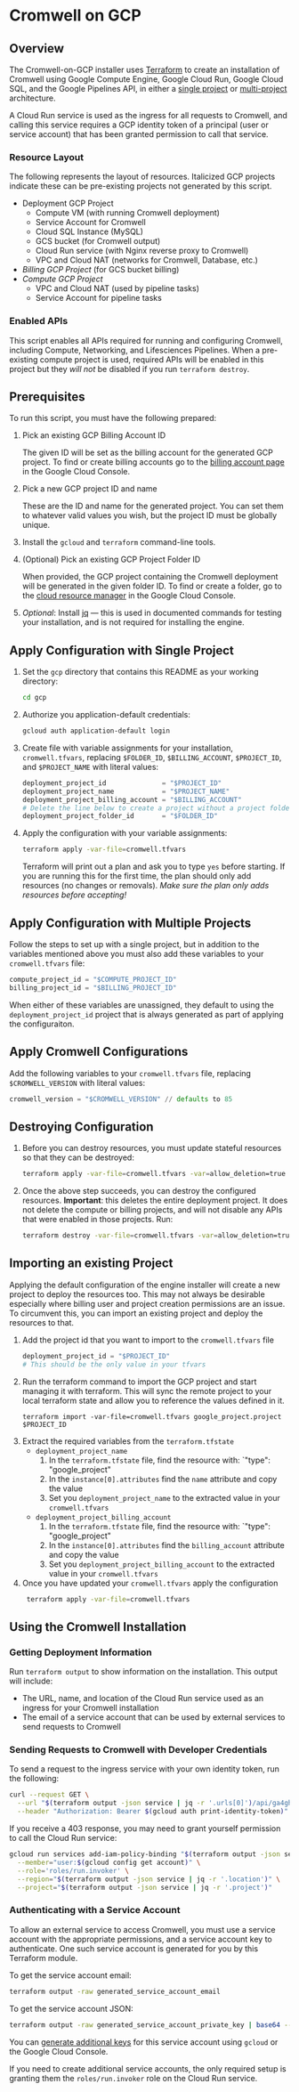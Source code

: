 # Cromwell on GCP

## Overview

The Cromwell-on-GCP installer uses [Terraform](TERRAFORM.md) to create an installation of Cromwell using Google Compute
Engine,
Google Cloud Run, Google Cloud SQL, and the Google Pipelines API, in either a
[single project](https://docs.google.com/drawings/d/1tQjsM_d-yATFdmUlJ4X0Vk2xj9l9j95Kc6yO4T37vMo/edit) or
[multi-project](https://docs.google.com/drawings/d/1c2O3LqCgWtZWzsnpP8UOJGI7WFLN9YYd6WJWVNpf6tk/edit) architecture.

A Cloud Run service is used as the ingress for all requests to Cromwell, and calling this service requires a
GCP identity token of a principal (user or service account) that has been granted permission to call that service.

### Resource Layout

The following represents the layout of resources. Italicized GCP projects indicate these can be pre-existing
projects not generated by this script.

* Deployment GCP Project
    * Compute VM (with running Cromwell deployment)
    * Service Account for Cromwell
    * Cloud SQL Instance (MySQL)
    * GCS bucket (for Cromwell output)
    * Cloud Run service (with Nginx reverse proxy to Cromwell)
    * VPC and Cloud NAT (networks for Cromwell, Database, etc.)
* _Billing GCP Project_ (for GCS bucket billing)
* _Compute GCP Project_
    * VPC and Cloud NAT (used by pipeline tasks)
    * Service Account for pipeline tasks

### Enabled APIs

This script enables all APIs required for running and configuring Cromwell, including Compute, Networking,
and Lifesciences Pipelines. When a pre-existing compute project is used, required APIs will be enabled in this project
but they _will not_ be disabled if you run `terraform destroy`.

## Prerequisites

To run this script, you must have the following prepared:

1. Pick an existing GCP Billing Account ID

   The given ID will be set as the billing account for the generated GCP project. To find or create billing accounts
   go to the [billing account page](https://console.cloud.google.com/billing) in the Google Cloud Console.
2. Pick a new GCP project ID and name

   These are the ID and name for the generated project. You can set them to whatever valid values you wish, but the
   project ID must be globally unique.
3. Install the `gcloud` and `terraform` command-line tools.
4. (Optional) Pick an existing GCP Project Folder ID

   When provided, the GCP project containing the Cromwell deployment will be generated in the given folder ID. To find
   or create a folder, go to the [cloud resource manager](https://console.cloud.google.com/cloud-resource-manager)
   in the Google Cloud Console.
5. _Optional_: Install [jq](https://stedolan.github.io/jq/) &mdash; this is used in documented commands for testing
   your installation, and is not required for installing the engine.

## Apply Configuration with Single Project

1. Set the `gcp` directory that contains this README as your working directory:

    ```bash
    cd gcp
    ```
2. Authorize you application-default credentials:

    ```bash
    gcloud auth application-default login
    ```
3. Create file with variable assignments for your installation, `cromwell.tfvars`, replacing `$FOLDER_ID`,
   `$BILLING_ACCOUNT`, `$PROJECT_ID`, and `$PROJECT_NAME` with literal values:

    ```terraform
    deployment_project_id              = "$PROJECT_ID"
    deployment_project_name            = "$PROJECT_NAME"
    deployment_project_billing_account = "$BILLING_ACCOUNT"
    # Delete the line below to create a project without a project folder
    deployment_project_folder_id       = "$FOLDER_ID"
    ```
4. Apply the configuration with your variable assignments:

    ```bash
    terraform apply -var-file=cromwell.tfvars
    ```

   Terraform will print out a plan and ask you to type `yes` before starting. If you are running this for the first
   time, the plan should only add resources (no changes or removals). _Make sure the plan only adds resources
   before accepting!_

## Apply Configuration with Multiple Projects

Follow the steps to set up with a single project, but in addition to the variables mentioned above you must also
add these variables to your `cromwell.tfvars` file:

```terraform
compute_project_id = "$COMPUTE_PROJECT_ID"
billing_project_id = "$BILLING_PROJECT_ID"
```

When either of these variables are unassigned, they default to using the `deployment_project_id` project that is
always generated as part of applying the configuraiton.

## Apply Cromwell Configurations

Add the following variables to your `cromwell.tfvars` file, replacing `$CROMWELL_VERSION` with literal values:

```terraform
cromwell_version = "$CROMWELL_VERSION" // defaults to 85
```

## Destroying Configuration

1. Before you can destroy resources, you must update stateful resources so that they can be destroyed:

    ```bash
    terraform apply -var-file=cromwell.tfvars -var=allow_deletion=true
    ```
2. Once the above step succeeds, you can destroy the configured resources. **Important**: this deletes the entire
   deployment project. It does not delete the compute or billing projects, and will not disable any APIs that were
   enabled
   in those projects. Run:

    ```bash
    terraform destroy -var-file=cromwell.tfvars -var=allow_deletion=true
    ```

## Importing an existing Project

Applying the default configuration of the engine installer will create a new project to deploy the resources too. This
may not always be desirable especially where billing user and project creation permissions are an issue. To circumvent
this, you can import an existing project and deploy the resources to that.

1. Add the project id that you want to import to the `cromwell.tfvars` file
    ```terraform
    deployment_project_id = "$PROJECT_ID"
    # This should be the only value in your tfvars
    ```
2. Run the terraform command to import the GCP project and start managing it with terraform. This will sync the remote
   project to your local terraform state and allow you to reference the values defined in it.
    ```shell
    terraform import -var-file=cromwell.tfvars google_project.project $PROJECT_ID
    ```
3. Extract the required variables from the `terraform.tfstate`
   - `deployment_project_name`
     1. In the `terraform.tfstate` file, find the resource with: `"type": "google_project"
     2. In the `instance[0].attributes` find the `name` attribute and copy the value
     3. Set you `deployment_project_name` to the extracted value in your `cromwell.tfvars`
   - `deployment_project_billing_account`
     1. In the `terraform.tfstate` file, find the resource with: `"type": "google_project"
     2. In the `instance[0].attributes` find the `billing_account` attribute and copy the value
     3. Set you `deployment_project_billing_account` to the extracted value in your `cromwell.tfvars`
4. Once you have updated your `cromwell.tfvars` apply the configuration
   ```bash
    terraform apply -var-file=cromwell.tfvars
    ```

## Using the Cromwell Installation

### Getting Deployment Information

Run `terraform output` to show information on the installation. This output will include:

* The URL, name, and location of the Cloud Run service used as an ingress for your Cromwell installation
* The email of a service account that can be used by external services to send requests to Cromwell

### Sending Requests to Cromwell with Developer Credentials

To send a request to the ingress service with your own identity token, run the following:

```bash
curl --request GET \
  --url "$(terraform output -json service | jq -r '.urls[0]')/api/ga4gh/wes/v1/service-info" \
  --header "Authorization: Bearer $(gcloud auth print-identity-token)"
```

If you receive a 403 response, you may need to grant yourself permission to call the Cloud Run service:

```bash
gcloud run services add-iam-policy-binding "$(terraform output -json service | jq -r '.name')" \
  --member="user:$(gcloud config get account)" \
  --role='roles/run.invoker' \
  --region="$(terraform output -json service | jq -r '.location')" \
  --project="$(terraform output -json service | jq -r '.project')"
```

### Authenticating with a Service Account

To allow an external service to access Cromwell, you must use a service account with the appropriate permissions,
and a service account key to authenticate. One such service account is generated for you by this Terraform module.

To get the service account email:

```bash
terraform output -raw generated_service_account_email
```

To get the service account JSON:

```bash
terraform output -raw generated_service_account_private_key | base64 --decode
```

You can [generate additional keys](https://cloud.google.com/iam/docs/keys-create-delete#creating) for this
service account using `gcloud` or the Google Cloud Console.

If you need to create additional service accounts, the only required setup is granting them the `roles/run.invoker`
role on the Cloud Run service.
